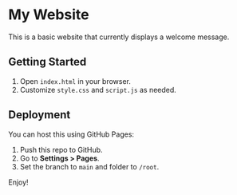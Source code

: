 # My Website

This is a basic website that currently displays a welcome message.

## Getting Started

1. Open `index.html` in your browser.
2. Customize `style.css` and `script.js` as needed.

## Deployment

You can host this using GitHub Pages:

1. Push this repo to GitHub.
2. Go to **Settings > Pages**.
3. Set the branch to `main` and folder to `/root`.

Enjoy!
